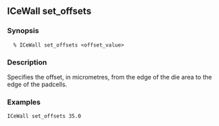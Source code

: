 ## ICeWall set_offsets
### Synopsis
```
  % ICeWall set_offsets <offset_value>
```
### Description
Specifies the offset, in micrometres, from the edge of the die area to the edge of the padcells.
### Examples
```
ICeWall set_offsets 35.0
```
